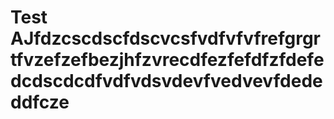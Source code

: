 # Test AJfdzcscdscfdscvcsfvdfvfvfrefgrgrtfvzefzefbezjhfzvrecdfezfefdfzfdefedcdscdcdfvdfvdsvdevfvedvevfdededdfcze
